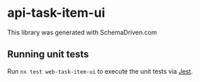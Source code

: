 
# api-task-item-ui

This library was generated with SchemaDriven.com

## Running unit tests

Run `nx test web-task-item-ui` to execute the unit tests via [Jest](https://jestjs.io).

